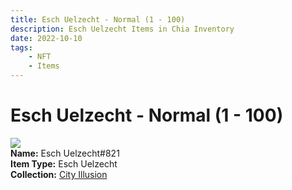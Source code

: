 ```yaml
---
title: Esch Uelzecht - Normal (1 - 100)
description: Esch Uelzecht Items in Chia Inventory
date: 2022-10-10
tags:
    - NFT
    - Items
---
```


# Esch Uelzecht - Normal (1 - 100)
<div class="item_thumbnail">
<img loading="lazy" src="https://lgxvoons7mq4r2fnpemupg5rzk2bhqruyryx44hitoakk57n6rha.arweave.net/Wa9XObL7IcjorXkZR5uxyrQTwjTEcX5w6JuApXft9E4"><br/>
<div><strong>Name:</strong> Esch Uelzecht#821</div>
<div><strong>Item Type:</strong> Esch Uelzecht</div>
<div><strong>Collection:</strong> <a href="https://www.spacescan.io/xch/nft/collection/col1lend2dcn558km4wcwta4xnkfv3xpcmlp9kyt0m909emvfxechlyqdl5ndg">City Illusion</a></div>
</div>


